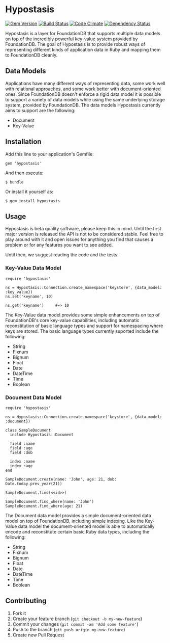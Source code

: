# Hypostasis

[![Gem Version](https://badge.fury.io/rb/hypostasis.png)](http://badge.fury.io/rb/hypostasis)
[![Build Status](https://travis-ci.org/hypostasis/hypostasis.png)](https://travis-ci.org/hypostasis/hypostasis)
[![Code Climate](https://codeclimate.com/github/hypostasis/hypostasis.png)](https://codeclimate.com/github/hypostasis/hypostasis)
[![Dependency Status](https://gemnasium.com/hypostasis/hypostasis.png)](https://gemnasium.com/hypostasis/hypostasis)

Hypostasis is a layer for FoundationDB that supports multiple data models on
top of the incredibly powerful key-value system provided by FoundationDB. The
goal of Hypostasis is to provide robust ways of representing different kinds of
application data in Ruby and mapping them to FoundationDB cleanly.

## Data Models

Applications have many different ways of representing data, some work well with
relational approaches, and some work better with document-oriented ones. Since
FoundationDB doesn't enforce a rigid data model it is possible to support a
variety of data models while using the same underlying storage system, provided
by FoundationDB. The data models Hypostasis currently aims to support are the
following:

* Document
* Key-Value

## Installation

Add this line to your application's Gemfile:

    gem 'hypostasis'

And then execute:

    $ bundle

Or install it yourself as:

    $ gem install hypostasis

## Usage

Hypostasis is beta quality software, please keep this in mind. Until the first
major version is released the API is not to be considered stable. Feel free to
play around with it and open issues for anything you find that causes a problem
or for any features you want to see added.

Until then, we suggest reading the code and the tests.

### Key-Value Data Model

    require 'hypostasis'

    ns = Hypostasis::Connection.create_namespace('keystore', {data_model: :key_value})
    ns.set('keyname', 10)

    ns.get('keyname')     #=> 10

The Key-Value data model provides some simple enhancements on top of
FoundationDB's core key-value capabilities, including automatic reconstitution
of basic language types and support for namespacing where keys are stored. The
basic language types currently suported include the following:

* String
* Fixnum
* Bignum
* Float
* Date
* DateTime
* Time
* Boolean

### Document Data Model

    require 'hypostasis'

    ns = Hypostasis::Connection.create_namespace('keystore', {data_model: :document})

    class SampleDocument
      include Hypostasis::Document

      field :name
      field :age
      field :dob

      index :name
      index :age
    end

    SampleDocument.create(name: 'John', age: 21, dob: Date.today.prev_year(21))

    SampleDocument.find(<<id>>)

    SampleDocument.find_where(name: 'John')
    SampleDocument.find_where(age: 21)

The Document data model provides a simple document-oriented data model on top
of FoundationDB, including simple indexing. Like the Key-Value data model the
document-oriented model is able to automatically encode and reconstitute
certain basic Ruby data types, including the following:

* String
* Fixnum
* Bignum
* Float
* Date
* DateTime
* Time
* Boolean

## Contributing

1. Fork it
2. Create your feature branch (`git checkout -b my-new-feature`)
3. Commit your changes (`git commit -am 'Add some feature'`)
4. Push to the branch (`git push origin my-new-feature`)
5. Create new Pull Request
